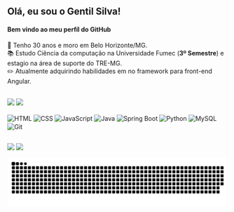 ## Olá, eu sou o Gentil Silva!
#### Bem vindo ao meu perfíl do GitHub

🧍 Tenho 30 anos e moro em Belo Horizonte/MG.  
📚 Estudo Ciência da computação na Universidade Fumec (**3º Semestre**) e estagio na área de suporte do TRE-MG.  
✏️ Atualmente adquirindo habilidades em no framework para front-end Angular.

<br>

<div>
  <a href="https://github.com/gentilsilva"></a>
  <img loading="lazy" height="180em" src="https://github-readme-stats.vercel.app/api/top-langs/?username=gentilsilva&layout=compact&langs_count=10&size_weight=0&count_weight=1&theme=dracula"/>
  <img loading="lazy" height="180em" src="https://github-readme-stats.vercel.app/api?username=gentilsilva&show_icons=true&theme=dracula&include_all_commits=true&count_private=true"/>
</div>

<br>

<div>
  <img align="center" alt="HTML" loading="lazy" src="https://cdn.jsdelivr.net/gh/devicons/devicon/icons/html5/html5-original-wordmark.svg" width="50" height="50"/>
  <img align="center" alt="CSS" loading="lazy" src="https://cdn.jsdelivr.net/gh/devicons/devicon/icons/css3/css3-original-wordmark.svg" width="50" height="50"/>
  <img align="center" alt="JavaScript" loading="lazy" src="https://cdn.jsdelivr.net/gh/devicons/devicon/icons/javascript/javascript-original.svg" width="50" height="50"/>
  <img align="center" alt="Java" loading="lazy" src="https://cdn.jsdelivr.net/gh/devicons/devicon/icons/java/java-plain-wordmark.svg" width="50" height="50"/>
  <img align="center" alt="Spring Boot" loagind="lazy" src="https://cdn.jsdelivr.net/gh/devicons/devicon/icons/spring/spring-original-wordmark.svg" width="50" height="50"/>
  <img align="center" alt="Python" loading="lazy" src="https://cdn.jsdelivr.net/gh/devicons/devicon/icons/python/python-original-wordmark.svg" width="50" height="50"/>
  <img align="center" alt="MySQL" loading="lazy" src="https://cdn.jsdelivr.net/gh/devicons/devicon/icons/mysql/mysql-original-wordmark.svg" width="50" height="50"/>
  <img align="center" alt="Git" loading="lazy" src="https://cdn.jsdelivr.net/gh/devicons/devicon/icons/git/git-original-wordmark.svg" width="50" height="50"/>
</div>

##

<div>
  <a href ="mailto:gentilsilva.gs@gmail.com"><img src="https://img.shields.io/badge/-Gmail-%23333?style=for-the-badge&logo=gmail&logoColor=white" target="_blank"></a>
<a href ="https://www.linkedin.com/in/gentils-neto/"> <img loading="lazy" src="https://img.shields.io/badge/LinkedIn-0077B5?style=for-the-badge&logo=linkedin&logoColor=white"/></a>
</div>

![Snake animation](https://github.com/gentilsilva/gentilsilva/blob/output/github-contribution-grid-snake.svg)
